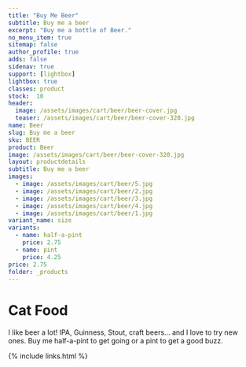 ```yaml
---
title: "Buy Me Beer"
subtitle: Buy me a beer
excerpt: "Buy me a bottle of Beer."
no_menu_item: true
sitemap: false
author_profile: true
adds: false
sidenav: true
support: [lightbox]
lightbox: true
classes: product
stock:  10
header:
  image: /assets/images/cart/beer/beer-cover.jpg
  teaser: /assets/images/cart/beer/beer-cover-320.jpg
name: Beer
slug: Buy me a beer
sku: BEER
product: Beer
image: /assets/images/cart/beer/beer-cover-320.jpg
layout: productdetails
subtitle: Buy me a beer
images:
  - image: /assets/images/cart/beer/5.jpg
  - image: /assets/images/cart/beer/2.jpg
  - image: /assets/images/cart/beer/3.jpg
  - image: /assets/images/cart/beer/4.jpg
  - image: /assets/images/cart/beer/1.jpg
variant_name: size
variants:
  - name: half-a-pint
    price: 2.75
  - name: pint
    price: 4.25
price: 2.75
folder: _products
---
```


# Cat Food

I like beer a lot! IPA, Guinness, Stout, craft beers... and I love to try new ones. Buy me half-a-pint to get going or a pint to get a good buzz.

{% include links.html %}